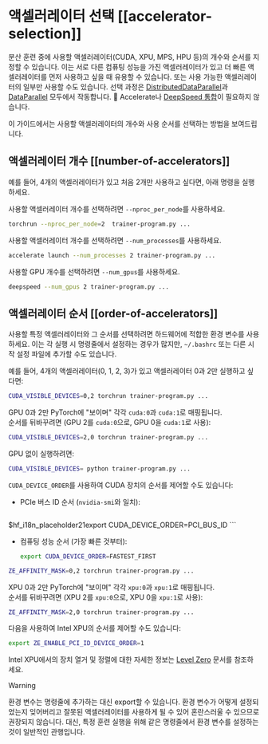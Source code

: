 <!--Copyright 2025 The HuggingFace Team. All rights reserved.

Licensed under the Apache License, Version 2.0 (the "License"); you may not use this file except in compliance with
the License. You may obtain a copy of the License at

http://www.apache.org/licenses/LICENSE-2.0

Unless required by applicable law or agreed to in writing, software distributed under the License is distributed on
an "AS IS" BASIS, WITHOUT WARRANTIES OR CONDITIONS OF ANY KIND, either express or implied. See the License for the
specific language governing permissions and limitations under the License.

⚠️ Note that this file is in Markdown but contains specific syntax for our doc-builder (similar to MDX) that may not be
rendered properly in your Markdown viewer.

-->

# 액셀러레이터 선택 [[accelerator-selection]]

분산 훈련 중에 사용할 액셀러레이터(CUDA, XPU, MPS, HPU 등)의 개수와 순서를 지정할 수 있습니다. 이는 서로 다른 컴퓨팅 성능을 가진 액셀러레이터가 있고 더 빠른 액셀러레이터를 먼저 사용하고 싶을 때 유용할 수 있습니다. 또는 사용 가능한 액셀러레이터의 일부만 사용할 수도 있습니다. 선택 과정은 [DistributedDataParallel](https://pytorch.org/docs/stable/generated/torch.nn.parallel.DistributedDataParallel.html)과 [DataParallel](https://pytorch.org/docs/stable/generated/torch.nn.DataParallel.html) 모두에서 작동합니다. 🤗 Accelerate나 [DeepSpeed 통합](./main_classes/deepspeed)이 필요하지 않습니다.

이 가이드에서는 사용할 액셀러레이터의 개수와 사용 순서를 선택하는 방법을 보여드립니다.

## 액셀러레이터 개수 [[number-of-accelerators]]

예를 들어, 4개의 액셀러레이터가 있고 처음 2개만 사용하고 싶다면, 아래 명령을 실행하세요.

<hfoptions id="select-accelerator">
<hfoption id="torchrun">

사용할 액셀러레이터 개수를 선택하려면 `--nproc_per_node`를 사용하세요.

```bash
torchrun --nproc_per_node=2  trainer-program.py ...
```

</hfoption>
<hfoption id="Accelerate">

사용할 액셀러레이터 개수를 선택하려면 `--num_processes`를 사용하세요.

```bash
accelerate launch --num_processes 2 trainer-program.py ...
```

</hfoption>
<hfoption id="DeepSpeed">

사용할 GPU 개수를 선택하려면 `--num_gpus`를 사용하세요.

```bash
deepspeed --num_gpus 2 trainer-program.py ...
```

</hfoption>
</hfoptions>

## 액셀러레이터 순서 [[order-of-accelerators]]
사용할 특정 액셀러레이터와 그 순서를 선택하려면 하드웨어에 적합한 환경 변수를 사용하세요. 이는 각 실행 시 명령줄에서 설정하는 경우가 많지만, `~/.bashrc` 또는 다른 시작 설정 파일에 추가할 수도 있습니다.

예를 들어, 4개의 액셀러레이터(0, 1, 2, 3)가 있고 액셀러레이터 0과 2만 실행하고 싶다면:

<hfoptions id="accelerator-type">
<hfoption id="CUDA">

```bash
CUDA_VISIBLE_DEVICES=0,2 torchrun trainer-program.py ...
```

GPU 0과 2만 PyTorch에 "보이며" 각각 `cuda:0`과 `cuda:1`로 매핑됩니다.  
순서를 뒤바꾸려면 (GPU 2를 `cuda:0`으로, GPU 0을 `cuda:1`로 사용):


```bash
CUDA_VISIBLE_DEVICES=2,0 torchrun trainer-program.py ...
```

GPU 없이 실행하려면:

```bash
CUDA_VISIBLE_DEVICES= python trainer-program.py ...
```

`CUDA_DEVICE_ORDER`를 사용하여 CUDA 장치의 순서를 제어할 수도 있습니다:

- PCIe 버스 ID 순서 (`nvidia-smi`와 일치):

    ```bash
$hf_i18n_placeholder21export CUDA_DEVICE_ORDER=PCI_BUS_ID
    ```

- 컴퓨팅 성능 순서 (가장 빠른 것부터):

    ```bash
    export CUDA_DEVICE_ORDER=FASTEST_FIRST
    ```

</hfoption>
<hfoption id="Intel XPU">

```bash
ZE_AFFINITY_MASK=0,2 torchrun trainer-program.py ...
```

XPU 0과 2만 PyTorch에 "보이며" 각각 `xpu:0`과 `xpu:1`로 매핑됩니다.  
순서를 뒤바꾸려면 (XPU 2를 `xpu:0`으로, XPU 0을 `xpu:1`로 사용):

```bash
ZE_AFFINITY_MASK=2,0 torchrun trainer-program.py ...
```


다음을 사용하여 Intel XPU의 순서를 제어할 수도 있습니다:

```bash
export ZE_ENABLE_PCI_ID_DEVICE_ORDER=1
```

Intel XPU에서의 장치 열거 및 정렬에 대한 자세한 정보는 [Level Zero](https://github.com/oneapi-src/level-zero/blob/master/README.md?plain=1#L87) 문서를 참조하세요.

</hfoption>
</hfoptions>



> [!WARNING]
> 환경 변수는 명령줄에 추가하는 대신 export할 수 있습니다. 환경 변수가 어떻게 설정되었는지 잊어버리고 잘못된 액셀러레이터를 사용하게 될 수 있어 혼란스러울 수 있으므로 권장되지 않습니다. 대신, 특정 훈련 실행을 위해 같은 명령줄에서 환경 변수를 설정하는 것이 일반적인 관행입니다.
```